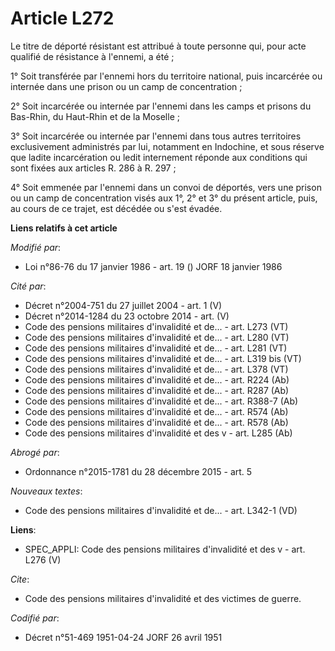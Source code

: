 # Article L272

Le titre de déporté résistant est attribué à toute personne qui, pour acte qualifié de résistance à l'ennemi, a été ;

1° Soit transférée par l'ennemi hors du territoire national, puis incarcérée ou internée dans une prison ou un camp de
concentration ;

2° Soit incarcérée ou internée par l'ennemi dans les camps et prisons du Bas-Rhin, du Haut-Rhin et de la Moselle ;

3° Soit incarcérée ou internée par l'ennemi dans tous autres territoires exclusivement administrés par lui, notamment en
Indochine, et sous réserve que ladite incarcération ou ledit internement réponde aux conditions qui sont fixées aux articles
R. 286 à R. 297 ;

4° Soit emmenée par l'ennemi dans un convoi de déportés, vers une prison ou un camp de concentration visés aux 1°, 2° et 3°
du présent article, puis, au cours de ce trajet, est décédée ou s'est évadée.

**Liens relatifs à cet article**

_Modifié par_:

  - Loi n°86-76 du 17 janvier 1986 - art. 19 () JORF 18 janvier 1986

_Cité par_:

  - Décret n°2004-751 du 27 juillet 2004 - art. 1 (V)
  - Décret n°2014-1284 du 23 octobre 2014 - art. (V)
  - Code des pensions militaires d'invalidité et de... - art. L273 (VT)
  - Code des pensions militaires d'invalidité et de... - art. L280 (VT)
  - Code des pensions militaires d'invalidité et de... - art. L281 (VT)
  - Code des pensions militaires d'invalidité et de... - art. L319 bis (VT)
  - Code des pensions militaires d'invalidité et de... - art. L378 (VT)
  - Code des pensions militaires d'invalidité et de... - art. R224 (Ab)
  - Code des pensions militaires d'invalidité et de... - art. R287 (Ab)
  - Code des pensions militaires d'invalidité et de... - art. R388-7 (Ab)
  - Code des pensions militaires d'invalidité et de... - art. R574 (Ab)
  - Code des pensions militaires d'invalidité et de... - art. R578 (Ab)
  - Code des pensions militaires d'invalidité et des v - art. L285 (Ab)

_Abrogé par_:

  - Ordonnance n°2015-1781 du 28 décembre 2015 - art. 5

_Nouveaux textes_:

  - Code des pensions militaires d'invalidité et de... - art. L342-1 (VD)

**Liens**:

  - SPEC_APPLI: Code des pensions militaires d'invalidité et des v - art. L276 (V)

_Cite_:

  - Code des pensions militaires d'invalidité et des victimes de guerre.

_Codifié par_:

  - Décret n°51-469 1951-04-24 JORF 26 avril 1951

